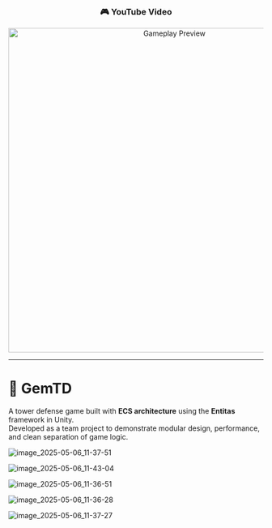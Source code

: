 <h3 align="center">🎮 YouTube Video</h3>

<p align="center">
  <a href="https://www.youtube.com/watch?v=DOJJXq2GMxA" target="_blank">
    <img src="https://img.youtube.com/vi/DOJJXq2GMxA/maxresdefault.jpg" width="640" alt="Gameplay Preview"/>
  </a>
</p>

---

# 🏰 GemTD

A tower defense game built with **ECS architecture** using the **Entitas** framework in Unity.  
Developed as a team project to demonstrate modular design, performance, and clean separation of game logic.

![image_2025-05-06_11-37-51](https://github.com/user-attachments/assets/3b6d355a-427e-4a07-b0c1-65afb4641a87)

![image_2025-05-06_11-43-04](https://github.com/user-attachments/assets/cc7ea4c2-e4b6-4cdf-ac99-4ecc9ba143a7)

![image_2025-05-06_11-36-51](https://github.com/user-attachments/assets/e5632c75-37a0-4006-829f-804287ed7bbb)

![image_2025-05-06_11-36-28](https://github.com/user-attachments/assets/1a207338-f738-46bb-a600-bfd6e383c6b6)

![image_2025-05-06_11-37-27](https://github.com/user-attachments/assets/7f6a6098-ca00-4e78-9ef4-eee0cc91e3fc)

